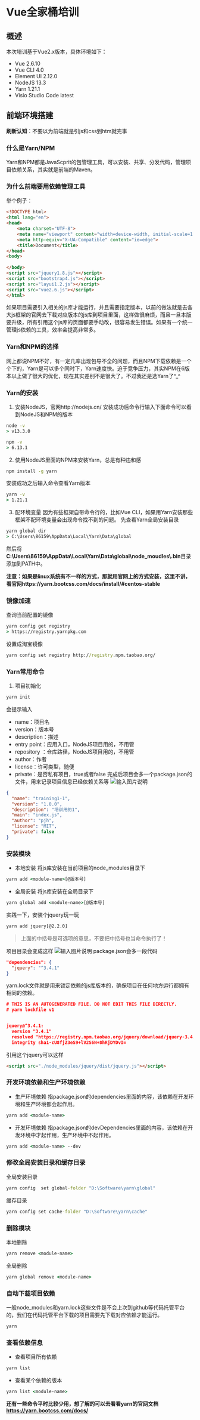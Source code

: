 # Vue全家桶培训
## 概述
本次培训基于Vue2.x版本，具体环境如下：
+ Vue 2.6.10
+ Vue CLI 4.0
+ Element UI 2.12.0
+ NodeJS 13.3
+ Yarn 1.21.1
+ Visio Studio Code latest
## 前端环境搭建
**刷新认知**：不要以为前端就是引js和css到htm就完事

### 什么是Yarn/NPM
Yarn和NPM都是JavaScprit的包管理工具，可以安装、共享、分发代码，管理项目依赖关系，其实就是前端的Maven。
### 为什么前端要用依赖管理工具
举个例子：
```html
<!DOCTYPE html>
<html lang="en">
<head>
    <meta charset="UTF-8">
    <meta name="viewport" content="width=device-width, initial-scale=1.0">
    <meta http-equiv="X-UA-Compatible" content="ie=edge">
    <title>Document</title>
</head>
<body>
    
</body>
<script src="jquery1.8.js"></script>
<script src="bootstrap4.js"></script>
<script src="layui1.2.js"></script>
<script src="vue2.6.js"></script>
</html>
```
如果项目需要引入相关的js库才能运行，并且需要指定版本，以前的做法就是去各大js框架的官网去下载对应版本的js库到项目里面，这样做很麻烦，而且一旦本版要升级，所有引用这个js库的页面都要手动改，很容易发生错误。如果有一个统一管理js依赖的工具，效率会提高非常多。
### Yarn和NPM的选择
网上都说NPM不好，有一定几率出现包导不全的问题，而且NPM下载依赖是一个个下的，Yarn是可以多个同时下，Yarn速度快。迫于竞争压力，其实NPM在6版本以上做了很大的优化，现在其实差别不是很大了。不过我还是选Yarn了^_^
### Yarn的安装
1. 安装NodeJS，官网http://nodejs.cn/
安装成功后命令行输入下面命令可以看到NodeJS和NPM的版本
```cmd
node -v
> v13.3.0

npm -v
> 6.13.1
```
2. 使用NodeJS里面的NPM来安装Yarn，总是有种违和感
```cmd
npm install -g yarn
```
安装成功之后输入命令查看Yarn版本
```cmd
yarn -v
> 1.21.1
```
3. 配环境变量
因为有些框架自带命令行的，比如Vue CLI，如果用Yarn安装那些框架不配环境变量会出现命令找不到的问题。
先查看Yarn全局安装目录
```cmd
yarn global dir
> C:\Users\86159\AppData\Local\Yarn\Data\global
```
然后将**C:\Users\86159\AppData\Local\Yarn\Data\global\node_moudles\\.bin**目录添加到PATH中。 

**注意：如果是linux系统有不一样的方式，那就用官网上的方式安装，这里不讲，看官网https://yarn.bootcss.com/docs/install/#centos-stable**
### 镜像加速
查询当前配置的镜像
```cmd
yarn config get registry
> https://registry.yarnpkg.com
```
设置成淘宝镜像
```cmd
yarn config set registry http://registry.npm.taobao.org/
```
### Yarn常用命令
1. 项目初始化
```cmd
yarn init
```
会提示输入
+ name：项目名
+ version：版本号
+ description：描述
+ entry point：应用入口，NodeJS项目用的，不用管
+ repository ：仓库路径，NodeJS项目用的，不用管
+ author：作者
+ license：许可类型，随便
+ private：是否私有项目，true或者false
完成后项目会多一个package.json的文件，用来记录项目信息已经依赖关系等
![输入图片说明](https://images.gitee.com/uploads/images/2019/1222/223033_53209a4c_5449551.png "屏幕截图.png")

```json
{
  "name": "training1-1",
  "version": "1.0.0",
  "description": "培训用的1",
  "main": "index.js",
  "author": "pjh",
  "license": "MIT",
  "private": false
}
```
### 安装模块
+ 本地安装
将js库安装在当前项目的node_modules目录下
```cmd
yarn add <module-name>[@版本号]
```
+ 全局安装
将js库安装在全局目录下
```cmd
yarn global add <module-name>[@版本号]
```
实践一下，安装个jquery玩一玩
```cmd
yarn add jquery[@2.2.0]
```
> 上面的中括号是可选项的意思，不要把中括号也当命令执行了！

项目目录会变成这样
![输入图片说明](https://images.gitee.com/uploads/images/2019/1222/224529_08a8cfe9_5449551.png "屏幕截图.png")
package.json会多一段代码
```json
"dependencies": {
  "jquery": "^3.4.1"
}
```
yarn.lock文件就是用来锁定依赖的js库版本的，确保项目在任何地方运行都拥有相同的依赖。
```json
# THIS IS AN AUTOGENERATED FILE. DO NOT EDIT THIS FILE DIRECTLY.
# yarn lockfile v1


jquery@^3.4.1:
  version "3.4.1"
  resolved "https://registry.npm.taobao.org/jquery/download/jquery-3.4.1.tgz#714f1f8d9dde4bdfa55764ba37ef214630d80ef2"
  integrity sha1-cU8fjZ3eS9+lV2S6N+8hRjDYDvI=
```
引用这个jquery可以这样
```html
<script src="./node_modules/jquery/dist/jquery.js"></script>
```
### 开发环境依赖和生产环境依赖
+ 生产环境依赖
指package.json的dependencies里面的内容，该依赖在开发环境和生产环境都会起作用。
```cmd
yarn add <module-name>
```
+ 开发环境依赖
指package.json的devDependencies里面的内容，该依赖在开发环境中才起作用，生产环境中不起作用。
```cmd
yarn add <module-name> --dev
```
### 修改全局安装目录和缓存目录
全局安装目录
```cmd
yarn config  set global-folder "D:\Software\yarn\global"
```
缓存目录
```cmd
yarn config set cache-folder "D:\Software\yarn\cache"
```
### 删除模块
本地删除
```cmd
yarn remove <module-name>
```
全局删除
```cmd
yarn global remove <module-name>
```
### 自动下载项目依赖
一般node_modules和yarn.lock这些文件是不会上次到github等代码托管平台的，我们在代码托管平台下载的项目需要先下载对应依赖才能运行。
```cmd
yarn
```
### 查看依赖信息
+ 查看项目所有依赖
```cmd
yarn list
```
+ 查看某个依赖的版本
```cmd
yarn list <module-name>
```
**还有一些命令平时比较少用，想了解的可以去看看yarn的官网文档
https://yarn.bootcss.com/docs/**